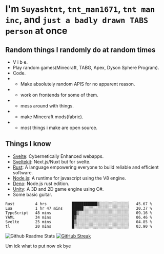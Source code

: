 
# I'm `Suyashtnt`, `tnt_man1671`, `tnt man inc`, and `just a badly drawn TABS person` at once

## Random things I randomly do at random times

 - V i b e.
 - Play random games(Minecraft, TABG, Apex, Dyson Sphere Program).
 - Code.
 -  - Make absolutely random APIS for no apparent reason.
 -  - work on frontends for some of them.
 -  - mess around with things.
 -  - make Minecraft mods(fabric).
 -  - most things i make are open source.

## Things I know
- [Svelte](https://svelte.dev/): Cybernetically Enhanced webapps.
- [Sveltekit](https://kit.svelte.dev/): Next.js/Nuxt but for svelte.
- [Rust](https://www.rust-lang.org/): A language empowering everyone to build reliable and efficient software.
- [Node.js](https://nodejs.org/en/): A runtime for javascript using the V8 engine.
- [Deno](https://deno.land/): Node.js rust edition.
- [Unity](https://unity.com/): A 3D and 2D game engine using C#.
- Some basic guitar.
 
<!--START_SECTION:waka-->

```text
Rust         4 hrs           ███████████▒░░░░░░░░░░░░░   45.67 %
Lua          1 hr 47 mins    █████░░░░░░░░░░░░░░░░░░░░   20.37 %
TypeScript   48 mins         ██▒░░░░░░░░░░░░░░░░░░░░░░   09.16 %
YAML         34 mins         █▓░░░░░░░░░░░░░░░░░░░░░░░   06.46 %
Svelte       25 mins         █▒░░░░░░░░░░░░░░░░░░░░░░░   04.85 %
tl           20 mins         █░░░░░░░░░░░░░░░░░░░░░░░░   03.90 %
```

<!--END_SECTION:waka-->

![Github Readme Stats](https://github-readme-stats.vercel.app/api?username=Suyashtnt&show_icons=true&bg_color=161320&text_color=D9E0EE&icon_color=DDB6F2&title_color=96CDFB)
[![GitHub Streak](http://github-readme-streak-stats.herokuapp.com?user=Suyashtnt&theme=onedark&date_format=j%20M%5B%20Y%5D&background=161320&ring=96CDFB&currStreakLabel=96CDFB&fire=DDB6F2&currStreakNum=D9E0EE&sideLabels=D9E0EE&sideNums=D9E0EE&dates=E8A2AF&border=D9E0EE)](https://git.io/streak-stats)

Um idk what to put now ok bye
